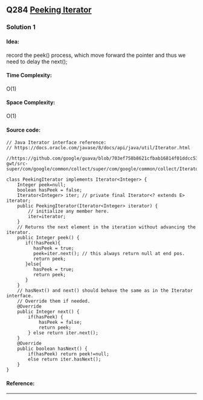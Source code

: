 ## Q284 [Peeking Iterator](https://leetcode.com/problems/peeking-iterator/) 

### Solution 1 
#### Idea:
record the peek() process, which move forward the pointer and thus we need to delay the next();
#### Time Complexity:
O(1)
#### Space Complexity:
O(1)
#### Source code:
```
// Java Iterator interface reference:
// https://docs.oracle.com/javase/8/docs/api/java/util/Iterator.html

//https://github.com/google/guava/blob/703ef758b8621cfbab16814f01ddcc5324bdea33/guava-gwt/src-super/com/google/common/collect/super/com/google/common/collect/Iterators.java#L1125

class PeekingIterator implements Iterator<Integer> {
    Integer peek=null;
    boolean hasPeek = false;
    Iterator<Integer> iter; // private final Iterator<? extends E> iterator;
	public PeekingIterator(Iterator<Integer> iterator) {
	    // initialize any member here.
	    iter=iterator;
	}
    // Returns the next element in the iteration without advancing the iterator.
	public Integer peek() {
	   if(!hasPeek){
	      hasPeek = true;     
	      peek=iter.next(); // this always return null at end pos.
	      return peek;
	   }else{
	      hasPeek = true; 
	      return peek;
	   }
	}
	// hasNext() and next() should behave the same as in the Iterator interface.
	// Override them if needed.
	@Override
	public Integer next() {
	    if(hasPeek) { 
	        hasPeek = false; 
	        return peek; 
	    } else return iter.next();
	}
	@Override
	public boolean hasNext() {
	    if(hasPeek) return peek!=null;
	    else return iter.hasNext();
	}
}

```
#### Reference:

---

